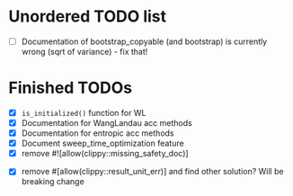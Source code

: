 # Unordered TODO list



* [ ] Documentation of bootstrap_copyable (and bootstrap) is currently wrong (sqrt of variance) - fix that!

# Finished TODOs

- [x] `is_initialized()` function for WL
- [x] Documentation for WangLandau acc methods
- [x] Documentation for entropic  acc methods
- [x] Document sweep_time_optimization feature
- [x] remove #![allow(clippy::missing_safety_doc)]
* [x] remove #[allow(clippy::result_unit_err)] and find other solution? Will be breaking change